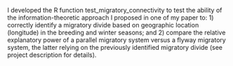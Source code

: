 I developed the R function test_migratory_connectivity to test the ability of the information-theoretic approach I proposed in one of my paper to: 1) correctly identify a migratory divide based on geographic location (longitude) in the breeding and winter seasons; and 2) compare the relative explanatory power of a parallel migratory system versus a flyway migratory system, the latter relying on the previously identified migratory divide (see project description for details).
